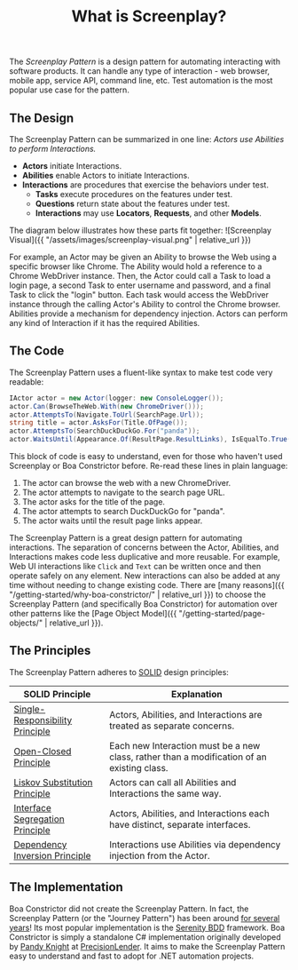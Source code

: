﻿---
title: What is Screenplay?
layout: single
permalink: /getting-started/screenplay/
toc: true
---

The *Screenplay Pattern* is a design pattern for automating interacting with software products.
It can handle any type of interaction - web browser, mobile app, service API, command line, etc.
Test automation is the most popular use case for the pattern.


## The Design

The Screenplay Pattern can be summarized in one line:
*Actors use Abilities to perform Interactions.*

 * **Actors** initiate Interactions.
 * **Abilities** enable Actors to initiate Interactions.
 * **Interactions** are procedures that exercise the behaviors under test.
   * **Tasks** execute procedures on the features under test.
   * **Questions** return state about the features under test.
   * **Interactions** may use **Locators**, **Requests**, and other **Models**.

The diagram below illustrates how these parts fit together:
![Screenplay Visual]({{ "/assets/images/screenplay-visual.png" | relative_url }})

For example, an Actor may be given an Ability to browse the Web using a specific browser like Chrome.
The Ability would hold a reference to a Chrome WebDriver instance.
Then, the Actor could call a Task to load a login page, a second Task to enter username and password, and a final Task to click the "login" button.
Each task would access the WebDriver instance through the calling Actor's Ability to control the Chrome browser.
Abilities provide a mechanism for dependency injection.
Actors can perform any kind of Interaction if it has the required Abilities.


## The Code

The Screenplay Pattern uses a fluent-like syntax to make test code very readable:

```csharp
IActor actor = new Actor(logger: new ConsoleLogger());
actor.Can(BrowseTheWeb.With(new ChromeDriver()));
actor.AttemptsTo(Navigate.ToUrl(SearchPage.Url));
string title = actor.AsksFor(Title.OfPage());
actor.AttemptsTo(SearchDuckDuckGo.For("panda"));
actor.WaitsUntil(Appearance.Of(ResultPage.ResultLinks), IsEqualTo.True());
```

This block of code is easy to understand, even for those who haven't used Screenplay or Boa Constrictor before.
Re-read these lines in plain language:

1. The actor can browse the web with a new ChromeDriver.
2. The actor attempts to navigate to the search page URL.
3. The actor asks for the title of the page.
4. The actor attempts to search DuckDuckGo for "panda".
5. The actor waits until the result page links appear.

The Screenplay Pattern is a great design pattern for automating interactions.
The separation of concerns between the Actor, Abilities, and Interactions makes code less duplicative and more reusable.
For example, Web UI interactions like `Click` and `Text` can be written once and then operate safely on any element.
New interactions can also be added at any time without needing to change existing code.
There are [many reasons]({{ "/getting-started/why-boa-constrictor/" | relative_url }})
to choose the Screenplay Pattern (and specifically Boa Constrictor) for automation over other patterns like the
[Page Object Model]({{ "/getting-started/page-objects/" | relative_url }}).


## The Principles

The Screenplay Pattern adheres to [SOLID](https://en.wikipedia.org/wiki/SOLID) design principles: 

| SOLID Principle | Explanation |
| --------------- | ----------- |
| [Single-Responsibility Principle](https://en.wikipedia.org/wiki/Single-responsibility_principle) | Actors, Abilities, and Interactions are treated as separate concerns. |
| [Open-Closed Principle](https://en.wikipedia.org/wiki/Open%E2%80%93closed_principle) | Each new Interaction must be a new class, rather than a modification of an existing class. | 
| [Liskov Substitution Principle](https://en.wikipedia.org/wiki/Liskov_substitution_principle) | Actors can call all Abilities and Interactions the same way. |
| [Interface Segregation Principle](https://en.wikipedia.org/wiki/Interface_segregation_principle) | Actors, Abilities, and Interactions each have distinct, separate interfaces. |
| [Dependency Inversion Principle](https://en.wikipedia.org/wiki/Dependency_inversion_principle) | Interactions use Abilities via dependency injection from the Actor. |


## The Implementation

Boa Constrictor did not create the Screenplay Pattern.
In fact, the Screenplay Pattern (or the "Journey Pattern") has been around
[for several years](https://www.infoq.com/articles/Beyond-Page-Objects-Test-Automation-Serenity-Screenplay/)!
Its most popular implementation is the [Serenity BDD](http://serenity-bdd.info/#/) framework.
Boa Constrictor is simply a standalone C# implementation
originally developed by [Pandy Knight](https://twitter.com/AutomationPanda)
at [PrecisionLender](https://precisionlender.com/).
It aims to make the Screenplay Pattern easy to understand and fast to adopt for .NET automation projects.

